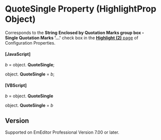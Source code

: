 # QuoteSingle Property (HighlightProp Object)

Corresponds to the **String**
**Enclosed by Quotation Marks group box - Single Quotation Marks '...'** check box in the
[**Highlight (2)** page](../../dlg/properties/highlight2/index) of Configuration Properties.

#### \[JavaScript\]

_b_ =
object. **QuoteSingle**;

object. **QuoteSingle** = _b_;

#### \[VBScript\]

_b_ =
object. **QuoteSingle**

object. **QuoteSingle** = _b_

## Version

Supported on EmEditor Professional Version 7.00 or later.
